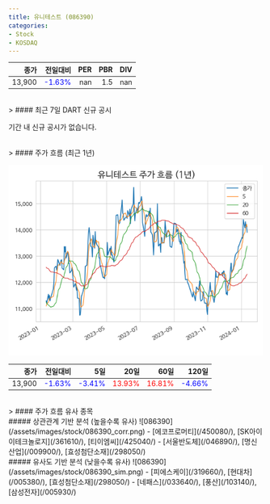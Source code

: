 ```yaml
---
title: 유니테스트 (086390)
categories:
- Stock
- KOSDAQ
---
```


|종가|전일대비|PER|PBR|DIV|
|---:|-------:|--:|--:|--:|
|13,900|<span style="color: blue">-1.63%</span>|nan|1.5|nan|

<!-- more -->

<br>
> #### 최근 7일 DART 신규 공시

기간 내 신규 공시가 없습니다.

<br>
> #### 주가 흐름 (최근 1년)

![086390](/assets/images/stock/086390.png)

|종가|전일대비|5일|20일|60일|120일|
|---:|-------:|--:|---:|---:|----:|
|13,900|<span style="color: blue">-1.63%</span>|<span style="color: blue">-3.41%</span>|<span style="color: red">13.93%</span>|<span style="color: red">16.81%</span>|<span style="color: blue">-4.66%</span>|

<br>
> #### 주가 흐름 유사 종목
<br>
##### 상관관계 기반 분석 (높을수록 유사)
![086390](/assets/images/stock/086390_corr.png)
- [에코프로머티](/450080/), [SK아이이테크놀로지](/361610/), [티이엠씨](/425040/)
- [서울반도체](/046890/), [명신산업](/009900/), [효성첨단소재](/298050/)

<br>
##### 유사도 기반 분석 (낮을수록 유사)
![086390](/assets/images/stock/086390_sim.png)
- [피에스케이](/319660/), [현대차](/005380/), [효성첨단소재](/298050/)
- [네패스](/033640/), [풍산](/103140/), [삼성전자](/005930/)